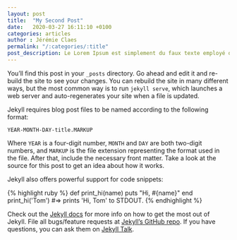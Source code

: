 ```yaml
---
layout: post
title:  "My Second Post"
date:   2020-03-27 16:11:10 +0100
categories: articles
author : Jérémie Claes
permalink: "/:categories/:title"
post_description: Le Lorem Ipsum est simplement du faux texte employé dans la composition et la mise en page avant impression. Le Lorem Ipsum est le faux texte standard.
---
```

<!--permalink: "/posts/article" -->
<!--permalink: "/:posts/:article.html"  les /: sont utiliser pour des variables-->

<!-- on peu crée ces propres variables comme ici avec "l'auteur"
<!--- frontmatter in yalm  -->
<!--- categories: URL DE LA categories  -->

You’ll find this post in your `_posts` directory. Go ahead and edit it and re-build the site to see your changes. You can rebuild the site in many different ways, but the most common way is to run `jekyll serve`, which launches a web server and auto-regenerates your site when a file is updated.

Jekyll requires blog post files to be named according to the following format:

`YEAR-MONTH-DAY-title.MARKUP`

Where `YEAR` is a four-digit number, `MONTH` and `DAY` are both two-digit numbers, and `MARKUP` is the file extension representing the format used in the file. After that, include the necessary front matter. Take a look at the source for this post to get an idea about how it works.

Jekyll also offers powerful support for code snippets:

{% highlight ruby %}
def print_hi(name)
  puts "Hi, #{name}"
end
print_hi('Tom')
#=> prints 'Hi, Tom' to STDOUT.
{% endhighlight %}

Check out the [Jekyll docs][jekyll-docs] for more info on how to get the most out of Jekyll. File all bugs/feature requests at [Jekyll’s GitHub repo][jekyll-gh]. If you have questions, you can ask them on [Jekyll Talk][jekyll-talk].

[jekyll-docs]: https://jekyllrb.com/docs/home
[jekyll-gh]:   https://github.com/jekyll/jekyll
[jekyll-talk]: https://talk.jekyllrb.com/
